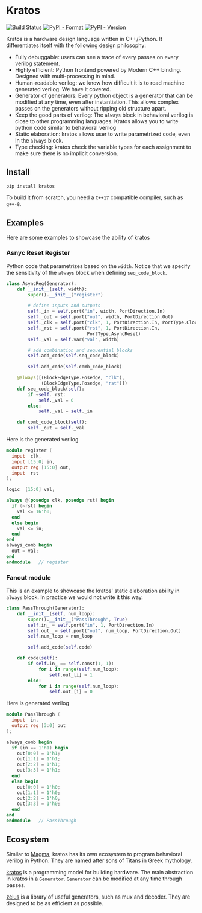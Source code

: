 # Kratos
[![Build Status](https://travis-ci.com/Kuree/kratos.svg?branch=master)](https://travis-ci.com/Kuree/kratos)
[![PyPI - Format](https://img.shields.io/pypi/format/kratos.svg)](https://pypi.org/project/kratos/)
[![PyPI - Version](https://badge.fury.io/py/kratos.svg)](https://pypi.org/project/kratos/)

Kratos is a hardware design language written in C++/Python. It differentiates itself with the following
design philosophy:
- Fully debuggable: users can see a trace of every passes on every verilog statement.
- Highly efficient: Python frontend powered by Modern C++ binding. Designed with multi-processing in mind.
- Human-readable verilog: we know how difficult it is to read machine generated verilog. We have it covered.
- Generator of generators: Every python object is a generator that can be modified at any time,
  even after instantiation. This allows complex passes on the generators without ripping old structure apart.
- Keep the good parts of verilog: The `always` block in behavioral verilog is close to other programming
  languages. Kratos allows you to write python code similar to behavioral verilog
- Static elaboration: kratos allows user to write parametrized code, even in the `always` block.
- Type checking: kratos check the variable types for each assignment to make sure there is no implicit conversion.

## Install
```
pip install kratos
```

To build it from scratch, you need a `C++17` compatible compiler, such as `g++-8`.

## Examples
Here are some examples to showcase the ability of kratos

### Asnyc Reset Register
Python code that parametrizes based on the `width`. Notice that we specify the
sensitivity of the `always` block when defining `seq_code_block`.
```Python
class AsyncReg(Generator):
    def __init__(self, width):
        super().__init__("register")

        # define inputs and outputs
        self._in = self.port("in", width, PortDirection.In)
        self._out = self.port("out", width, PortDirection.Out)
        self._clk = self.port("clk", 1, PortDirection.In, PortType.Clock)
        self._rst = self.port("rst", 1, PortDirection.In,
                              PortType.AsyncReset)
        self._val = self.var("val", width)

        # add combination and sequential blocks
        self.add_code(self.seq_code_block)

        self.add_code(self.comb_code_block)

    @always([(BlockEdgeType.Posedge, "clk"),
             (BlockEdgeType.Posedge, "rst")])
    def seq_code_block(self):
        if ~self._rst:
            self._val = 0
        else:
            self._val = self._in

    def comb_code_block(self):
        self._out = self._val
```
Here is the generated verilog
```Verilog
module register (
  input  clk,
  input [15:0] in,
  output reg [15:0] out,
  input  rst
);

logic  [15:0] val;

always @(posedge clk, posedge rst) begin
  if (~rst) begin
    val <= 16'h0;
  end
  else begin
    val <= in;
  end
end
always_comb begin
  out = val;
end
endmodule   // register
```

### Fanout module
This is an example to showcase the kratos' static elaboration ability in `always` block.
In practice we would not write it this way.
```Python
class PassThrough(Generator):
    def __init__(self, num_loop):
        super().__init__("PassThrough", True)
        self.in_ = self.port("in", 1, PortDirection.In)
        self.out_ = self.port("out", num_loop, PortDirection.Out)
        self.num_loop = num_loop

        self.add_code(self.code)

    def code(self):
        if self.in_ == self.const(1, 1):
            for i in range(self.num_loop):
                self.out_[i] = 1
        else:
            for i in range(self.num_loop):
                self.out_[i] = 0
```
Here is generated verilog
```Verilog
module PassThrough (
  input  in,
  output reg [3:0] out
);

always_comb begin
  if (in == 1'h1) begin
    out[0:0] = 1'h1;
    out[1:1] = 1'h1;
    out[2:2] = 1'h1;
    out[3:3] = 1'h1;
  end
  else begin
    out[0:0] = 1'h0;
    out[1:1] = 1'h0;
    out[2:2] = 1'h0;
    out[3:3] = 1'h0;
  end
end
endmodule   // PassThrough
```

## Ecosystem
Similar to [Magma](https://github.com/phanrahan/magma), kratos has its own ecosystem to program
behavioral verilog in Python. They are named after sons of Titans in Greek mythology.

[kratos](https://github.com/Kuree/kratos) is a programming model for building hardware. The main
abstraction in kratos in a `Generator`. `Generator` can be modified at any time through passes.

[zelus](https://github.com/Kuree/zelus) is a library of useful generators, such as mux and decoder.
They are designed to be as efficient as possible.